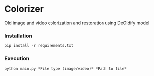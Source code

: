 # Colorizer
Old image and video colorization and restoration using DeOldify model

### Installation

```python
pip install -r requirements.txt
```

### Execution
```shell
python main.py *File type (image/video)* *Path to file*
```
